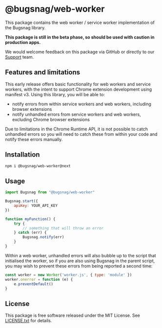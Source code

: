 # @bugsnag/web-worker

This package contains the web worker / service worker implementation of the Bugsnag library.

**This package is still in the beta phase, so should be used with caution in production apps.**

We would welcome feedback on this package via GitHub or directly to our [Support](mailto:support@bugsnag.com) team.

## Features and limitations

This early release offers basic functionality for web workers and service workers, with the intent to support Chrome extension development using manifest v3. Using this library, you will be able to:

- notify errors from within service workers and web workers, including browser extensions
- notify unhandled errors from service workers and web workers, excluding Chrome browser extensions

Due to limitations in the Chrome Runtime API, it is not possible to catch unhandled errors so you will need to catch these from within your code and notify these errors manually.

## Installation

```bash
npm i @bugsnag/web-worker@next
```

## Usage

```js
import Bugsnag from "@bugsnag/web-worker"

Bugsnag.start({
    apiKey: YOUR_API_KEY
})

function myFunction() {
    try {
        // something that will throw an error
    } catch (err) {
        Bugsnag.notify(err)
    }
}
```

Within a web worker, unhandled errors will also bubble up to the script that initialised the worker, so if you are also using Bugsnag in the parent script, you may wish to prevent these errors from being reported a second time:

```js
const worker = new Worker('worker.js', { type: 'module' })
worker.onerror = function (e) {
    e.preventDefault()
}
```

## License

This package is free software released under the MIT License. See [LICENSE.txt](./LICENSE.txt) for details.